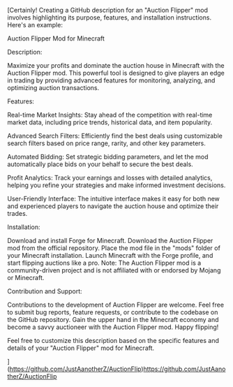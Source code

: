 [Certainly! Creating a GitHub description for an "Auction Flipper" mod involves highlighting its purpose, features, and installation instructions. Here's an example:

Auction Flipper Mod for Minecraft

Description:

Maximize your profits and dominate the auction house in Minecraft with the Auction Flipper mod. This powerful tool is designed to give players an edge in trading by providing advanced features for monitoring, analyzing, and optimizing auction transactions.

Features:

Real-time Market Insights: Stay ahead of the competition with real-time market data, including price trends, historical data, and item popularity.

Advanced Search Filters: Efficiently find the best deals using customizable search filters based on price range, rarity, and other key parameters.

Automated Bidding: Set strategic bidding parameters, and let the mod automatically place bids on your behalf to secure the best deals.

Profit Analytics: Track your earnings and losses with detailed analytics, helping you refine your strategies and make informed investment decisions.

User-Friendly Interface: The intuitive interface makes it easy for both new and experienced players to navigate the auction house and optimize their trades.

Installation:

Download and install Forge for Minecraft.
Download the Auction Flipper mod from the official repository.
Place the mod file in the "mods" folder of your Minecraft installation.
Launch Minecraft with the Forge profile, and start flipping auctions like a pro.
Note: The Auction Flipper mod is a community-driven project and is not affiliated with or endorsed by Mojang or Minecraft.

Contribution and Support:

Contributions to the development of Auction Flipper are welcome. Feel free to submit bug reports, feature requests, or contribute to the codebase on the GitHub repository.
Gain the upper hand in the Minecraft economy and become a savvy auctioneer with the Auction Flipper mod. Happy flipping!

Feel free to customize this description based on the specific features and details of your "Auction Flipper" mod for Minecraft.





](https://github.com/JustAanotherZ/AuctionFlip)https://github.com/JustAanotherZ/AuctionFlip
